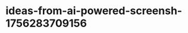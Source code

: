 # ideas-from-ai-powered-screensh-1756283709156
```json [ { "title": "مساعد التعلم الذكي", "description": "أداة SaaS تستخدم تقنية OCR لتحويل لقطات الشاشة من المحاضرات أو الدروس إلى نصوص قابلة للتحرير، مما يسهل على الطلاب والمستخدمين حفظ المعلومات وتنظيمها.", "mvp_plan": "1. تطوير واجهة مستخدم بسيطة لتحميل لقطات الشاشة. 2. دمج مكتبة OCR لتحويل الصور إلى نصوص. 3. إنشاء نظام لحفظ النصوص المستخرج...
